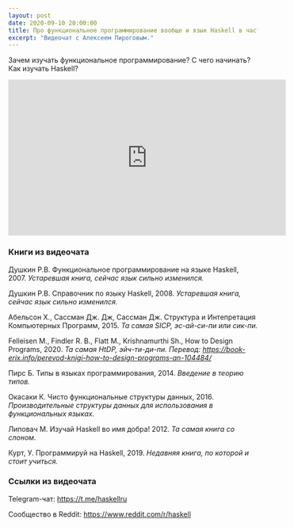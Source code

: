 ```yaml
---
layout: post
date: 2020-09-10 20:00:00
title: Про функциональное программирование вообще и язык Haskell в частности
excerpt: "Видеочат с Алексеем Пироговым."
---
```


Зачем изучать функциональное программирование? С чего начинать? Как изучать Haskell?

<div class="video">
    <iframe width="560" height="315" src="https://www.youtube.com/embed/ZPL3a4ASUMY" frameborder="0" allow="accelerometer; autoplay; encrypted-media; gyroscope; picture-in-picture" allowfullscreen></iframe>
</div>

### Книги из видеочата

Душкин Р.В. Функциональное программирование на языке Haskell, 2007.
*Устаревшая книга, сейчас язык сильно изменился.*

Душкин Р.В. Справочник по языку Haskell, 2008.
*Устаревшая книга, сейчас язык сильно изменился.*

Абельсон Х., Сассман Дж. Дж, Сассман Дж. Структура и Интепретация Компьютерных Программ, 2015.
*Та самая SICP, эс-ай-си-пи или сик-пи.*

Felleisen M., Findler R. B., Flatt M., Krishnamurthi Sh., How to Design Programs, 2020.
*Та самая HtDP, эйч-ти-ди-пи. Перевод: https://book-erix.info/perevod-knigi-how-to-design-programs-an-104484/*

Пирс Б. Типы в языках программирования, 2014.
*Введение в теорию типов.*

Окасаки К. Чисто функциональные структуры данных, 2016.
*Производительные структуры данных для использования в функциональных языках.*

Липовач М. Изучай Haskell во имя добра! 2012.
*Та самая книга со слоном.*

Курт, У. Программируй на Haskell, 2019.
*Недавняя книга, по которой и стоит учиться.*

### Ссылки из видеочата

Telegram-чат: https://t.me/haskellru

Сообщество в Reddit: https://www.reddit.com/r/haskell
